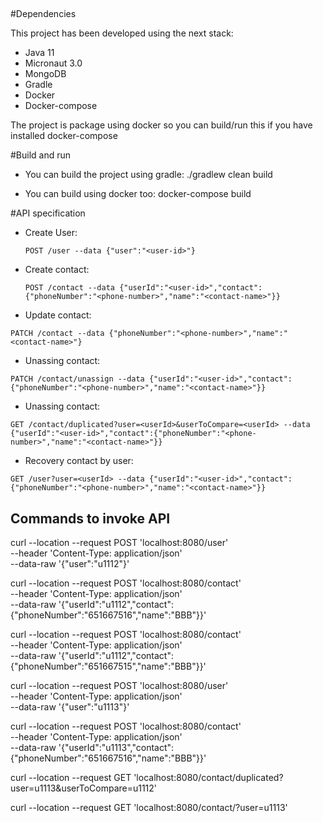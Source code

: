 ## 

#Dependencies

This project has been developed using the next stack:
- Java 11
- Micronaut 3.0
- MongoDB
- Gradle
- Docker
- Docker-compose

The project is package using docker so you can build/run this if you have installed docker-compose

#Build and run

- You can build the project using gradle: 
    ./gradlew clean build
  
- You can build using docker too:
    docker-compose build

#API specification

 - Create User:
 
    `POST /user --data {"user":"<user-id>"}`    
 
- Create contact:

  `POST /contact --data {"userId":"<user-id>","contact":{"phoneNumber":"<phone-number>","name":"<contact-name>"}}`

 - Update contact:

  `PATCH /contact --data {"phoneNumber":"<phone-number>","name":"<contact-name>"}`

 - Unassing contact:

  `PATCH /contact/unassign --data {"userId":"<user-id>","contact":{"phoneNumber":"<phone-number>","name":"<contact-name>"}}`

 - Unassing contact:

  `GET /contact/duplicated?user=<userId>&userToCompare=<userId> --data {"userId":"<user-id>","contact":{"phoneNumber":"<phone-number>","name":"<contact-name>"}}`

 - Recovery contact by user:

  `GET /user?user=<userId> --data {"userId":"<user-id>","contact":{"phoneNumber":"<phone-number>","name":"<contact-name>"}}`

## Commands to invoke API

curl --location --request POST 'localhost:8080/user' \
--header 'Content-Type: application/json' \
--data-raw '{"user":"u1112"}'


curl --location --request POST 'localhost:8080/contact' \
--header 'Content-Type: application/json' \
--data-raw '{"userId":"u1112","contact":{"phoneNumber":"651667516","name":"BBB"}}'

curl --location --request POST 'localhost:8080/contact' \
--header 'Content-Type: application/json' \
--data-raw '{"userId":"u1112","contact":{"phoneNumber":"651667515","name":"BBB"}}'

curl --location --request POST 'localhost:8080/user' \
--header 'Content-Type: application/json' \
--data-raw '{"user":"u1113"}'

curl --location --request POST 'localhost:8080/contact' \
--header 'Content-Type: application/json' \
--data-raw '{"userId":"u1113","contact":{"phoneNumber":"651667516","name":"BBB"}}'


curl --location --request GET 'localhost:8080/contact/duplicated?user=u1113&userToCompare=u1112'

curl --location --request GET 'localhost:8080/contact/?user=u1113'